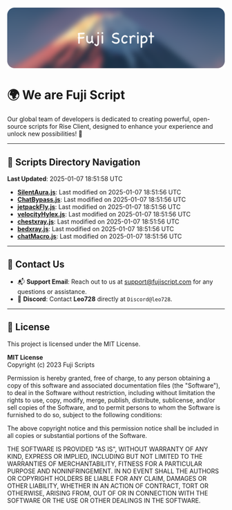 ![Banner](.github/b.webp)

# 🌍 **We are Fuji Script**

Our global team of developers is dedicated to creating powerful, open-source scripts for Rise Client, designed to enhance your experience and unlock new possibilities! 🌟

---
<!-- SCRIPTS_NAVIGATION_START -->
## 📂 **Scripts Directory Navigation**

**Last Updated**: 2025-01-07 18:51:58 UTC

- **[SilentAura.js](scripts/SilentAura.js)**: Last modified on 2025-01-07 18:51:56 UTC
- **[ChatBypass.js](scripts/ChatBypass.js)**: Last modified on 2025-01-07 18:51:56 UTC
- **[jetpackFly.js](scripts/jetpackFly.js)**: Last modified on 2025-01-07 18:51:56 UTC
- **[velocityHylex.js](scripts/velocityHylex.js)**: Last modified on 2025-01-07 18:51:56 UTC
- **[chestxray.js](scripts/chestxray.js)**: Last modified on 2025-01-07 18:51:56 UTC
- **[bedxray.js](scripts/bedxray.js)**: Last modified on 2025-01-07 18:51:56 UTC
- **[chatMacro.js](scripts/chatMacro.js)**: Last modified on 2025-01-07 18:51:56 UTC

<!-- SCRIPTS_NAVIGATION_END -->

---

## 💬 **Contact Us**  
- 📬 **Support Email**: Reach out to us at [support@fujiscript.com](mailto:support@fujiscript.com) for any questions or assistance.  
- 💬 **Discord**: Contact **Leo728** directly at `Discord@leo728`.

---

## 📜 **License**

This project is licensed under the MIT License.  

**MIT License**  
Copyright (c) 2023 Fuji Scripts  

Permission is hereby granted, free of charge, to any person obtaining a copy of this software and associated documentation files (the "Software"), to deal in the Software without restriction, including without limitation the rights to use, copy, modify, merge, publish, distribute, sublicense, and/or sell copies of the Software, and to permit persons to whom the Software is furnished to do so, subject to the following conditions:  

The above copyright notice and this permission notice shall be included in all copies or substantial portions of the Software.  

THE SOFTWARE IS PROVIDED "AS IS", WITHOUT WARRANTY OF ANY KIND, EXPRESS OR IMPLIED, INCLUDING BUT NOT LIMITED TO THE WARRANTIES OF MERCHANTABILITY, FITNESS FOR A PARTICULAR PURPOSE AND NONINFRINGEMENT. IN NO EVENT SHALL THE AUTHORS OR COPYRIGHT HOLDERS BE LIABLE FOR ANY CLAIM, DAMAGES OR OTHER LIABILITY, WHETHER IN AN ACTION OF CONTRACT, TORT OR OTHERWISE, ARISING FROM, OUT OF OR IN CONNECTION WITH THE SOFTWARE OR THE USE OR OTHER DEALINGS IN THE SOFTWARE.  
